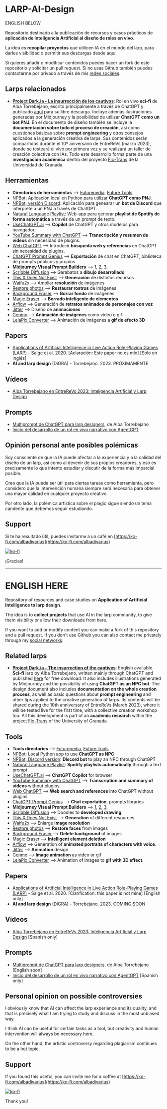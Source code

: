 # LARP-AI-Design

ENGLISH BELOW

Repositorio destinado a la publicación de recursos y casos prácticos de **aplicación de Inteligencia Artificial al diseño de roles en vivo**.

La idea es **recopilar proyectos** que utilicen IA en el mundo del larp, para darles visibilidad o permitir sus descargas desde aquí.

Si quieres añadir o modificar contenidos puedes hacer un fork de este repositorio y solicitar un pull request. Si no usas Github también puedes contactarme por privado a través de mis [redes sociales](https://zaap.bio/albatorrebejano).


## Larps relacionados

- **[Project Dark.ia - La insurrección de los cautivos](https://ko-fi.com/s/fb22055610)**: Rol en vivo **sci-fi** de Alba Torrebejano, escrito principalmente a través de ChatGPT y publicado [aquí](https://ko-fi.com/s/fb22055610) para su libre descarga. Incluye además ilustraciones generadas por Midjourney y la posibilidad de utilizar **ChatGPT como un bot PNJ**. En el documento de diseño también se incluye la **documentación sobre todo el proceso de creación**, así como cuestiones básicas sobre **prompt engineering** y otros consejos aplicados a la generación creativa de larps. Sus contenidos serán compartidos durante el 10º aniversario de EntreReVs (marzo 2023), donde se testeará el vivo por primera vez y se realizará un taller de creación colectiva con IAs. Todo este desarrollo forma parte de una **investigación académica** dentro del proyecto [Fic-Trans](http://fic-trans.com/) de la Universidad de Granada.


## Herramientas 

- **Directorios de herramientas** ⟶ [Futurepedia](https://www.futurepedia.io/), [Future Tools](https://www.futuretools.io/)
- [NPBot](https://ko-fi.com/s/7c85c76444): Aplicación local en Python para utilizar **ChatGPT como PNJ**.
- [NPBot, versión Discord](https://ko-fi.com/s/d1bf496357): Aplicación para genearar un **bot de Discord** que interprete a un PNJ a través de ChatGPT.
- [Natural Language Playlist](https://www.naturallanguageplaylist.com/): Web-app para generar **playlist de Spotify de forma automática** a través de un prompt de texto.
- [UseChatGPT.ai](https://usechatgpt.ai) ⟶ **Copilot** de ChatGPT y otros modelos para navegador.
- [YouTube Summary with ChatGPT](https://chrome.google.com/webstore/detail/youtube-article-summary-p/nmmicjeknamkfloonkhhcjmomieiodli) ⟶ **Transcripción y resumen de vídeos** sin necesidad de plugins.
- [Web ChatGPT](https://chrome.google.com/webstore/detail/webchatgpt-chatgpt-with-i/lpfemeioodjbpieminkklglpmhlngfcn) ⟶ Introducir **búsqueda web y referencias** en ChatGPT sin necesidad de plugins.
- [ChatGPT Prompt Genius](https://chrome.google.com/webstore/detail/chatgpt-prompt-genius/jjdnakkfjnnbbckhifcfchagnpofjffo) ⟶ **Exportación** de chat en ChatGPT, biblioteca de prompts públicos y propios
- **Midjourney Visual Prompt Builders** ⟶ [1](https://tools.saxifrage.xyz/prompt), [2](https://prompt.noonshot.com/), [3](https://www.viorelspinu.com/p/midjourney-prompt-generator.html?ref=futuretools.io).
- [Scribble Diffusion](https://scribblediffusion.com/) ⟶ Garabatos a **dibujo desarrollado**
- [This X Does Not Exist](https://thisxdoesnotexist.com/?fbclid=IwAR0-iWlts4Hz0NxCmsjts4UtgJiWDhHR4fXjUg5s2--IqnqEpcTBBGXNUbg) ⟶ **Generación** de distintos recursos
- [Waifu2x](https://waifu2x.udp.jp/index.es.html) ⟶ Ampliar **resolución** de imágenes
- [Restore photos](https://www.restorephotos.io/restore) ⟶ **Restaurar rostros** de imágenes
- [Background Eraser](https://magicstudio.com/es/backgrounderaser) ⟶ **Borrar fondo** de imágenes
- [Magic Eraser](https://magicstudio.com/es/magiceraser) ⟶ **Borrado inteligente de elementos**
- [Arflow](https://app.artflow.ai/) ⟶ Generación de **retratos animados de personajes con voz**
- [Jitter](https://jitter.video/?noredir=1) ⟶ Diseño de **animaciones**
- [Genmo](https://alpha.genmo.ai/) ⟶ **Animación de imágenes** como vídeo o gif
- [LeiaPix Converter](https://convert.leiapix.com/) ⟶ Animación de imágenes a **gif de efecto 3D**


## Papers

- [Applications of Artificial Intelligence in Live
Action Role-Playing Games (LARP)](https://arxiv.org/pdf/2008.11003.pdf) - Salge et al. 2020. [Aclaración: Este paper no es mío] [Solo en inglés]
- **AI and larp design** (DiGRA) - Torrebejano. 2023. PRÓXIMAMENTE


## Vídeos
- [Alba Torrebejano en EntreReVs 2023: Inteligencia Artificial y Larp Design](https://www.youtube.com/live/ocHo1whXI7Q?feature=share&t=223)


## Prompts

- [Multiprompt de ChatGPT para larp designers](https://ko-fi.com/s/c2f33d87df), de Alba Torrebejano
- [Inicio del desarrollo de un rol en vivo narrativo con AgentGPT](https://github.com/minadivarius/LARP-AI-Design/blob/main/Larp%20narrativo%20con%20agentGPT.png)


## Opinión personal ante posibles polémicas

Soy consciente de que la IA puede afectar a la experiencia y a la calidad del diseño de un larp, así como al devenir de sus propios creadores, y eso es precisamente lo que intento estudiar y discutir de la forma más imparcial posible.

Creo que la IA puede ser útil para ciertas tareas como herramienta, pero considero que la intervención humana siempre será necesaria para obtener una mayor calidad en cualquier proyecto creativo.

Por otro lado, la polémica artística sobre el plagio sigue siendo un tema candente que debemos seguir estudiando.


## Support

Si te ha resultado útil, puedes invitarme a un café en [https://ko-fi.com/albadivarius](https://ko-fi.com/albadivarius)

[![ko-fi](https://ko-fi.com/img/githubbutton_sm.svg)](https://ko-fi.com/C0C8JR7DH)

¡Gracias!


------


# ENGLISH HERE

Repository of resources and case studies on **Application of Artificial Intelligence to larp design**.

The idea is to **collect projects** that use AI in the larp community, to give them visibility or allow their downloads from here.

If you want to add or modify content you can make a fork of this repository and a pull request. If you don't use Github you can also contact me privately through my [social networks](https://zaap.bio/albatorrebejano).


## Related larps

- **[Project Dark.ia - The insurrection of the captives](https://ko-fi.com/s/fb22055610)**: English available. **Sci-fi** larp by Alba Torrebejano, written mainly through ChatGPT and published [here](https://ko-fi.com/s/fb22055610) for free download. It also includes illustrations generated by Midjourney and the possibility of using **ChatGPT as an NPC bot**. The design document also includes **documentation on the whole creation process**, as well as basic questions about **prompt engineering** and other tips applied to the creative generation of larps. Its contents will be shared during the 10th anniversary of EntreReVs (March 2023), where it will be tested live for the first time, with a collective creation workshop too. All this development is part of an **academic research** within the project [Fic-Trans](http://fic-trans.com/) of the University of Granada.


## Tools 

- **Tools directories** ⟶ [Futurepedia](https://www.futurepedia.io/), [Future Tools](https://www.futuretools.io/)
- [NPBot](https://ko-fi.com/s/7c85c76444): Local Python app to use **ChatGPT as NPC**
- [NPBot, Discord version](https://ko-fi.com/s/d1bf496357): **Discord bot** to play an NPC through ChatGPT
- [Natural Language Playlist](https://www.naturallanguageplaylist.com/): **Spotify playlists automatically** through a text prompt
- [UseChatGPT.ai](https://usechatgpt.ai) ⟶ **ChatGPT Copilot** for browser
- [YouTube Summary with ChatGPT](https://chrome.google.com/webstore/detail/youtube-article-summary-p/nmmicjeknamkfloonkhhcjmomieiodli) ⟶ **Transcription and summary of videos** without plugins.
- [Web ChatGPT](https://chrome.google.com/webstore/detail/webchatgpt-chatgpt-with-i/lpfemeioodjbpieminkklglpmhlngfcn) ⟶ **Web search and references** into ChatGPT without plugins
- [ChatGPT Prompt Genius](https://chrome.google.com/webstore/detail/chatgpt-prompt-genius/jjdnakkfjnnbbckhifcfchagnpofjffo) ⟶ **Chat exportation**, prompts libraries
- **Midjourney Visual Prompt Builders** ⟶ [1](https://tools.saxifrage.xyz/prompt), [2](https://prompt.noonshot.com/), [3](https://www.viorelspinu.com/p/midjourney-prompt-generator.html?ref=futuretools.io).
- [Scribble Diffusion](https://scribblediffusion.com/) ⟶ Doodles to **developed drawing**.
- [This X Does Not Exist](https://thisxdoesnotexist.com/?fbclid=IwAR0-iWlts4Hz0NxCmsjts4UtgJiWDhHR4fXjUg5s2--IqnqEpcTBBGXNUbg) ⟶ **Generation** of different resources
- [Waifu2x](https://waifu2x.udp.jp/index.es.html) ⟶ Enlarge **image resolution**
- [Restore photos](https://www.restorephotos.io/restore) ⟶ **Restore faces** from images
- [Background Eraser](https://magicstudio.com/es/backgrounderaser) ⟶ **Delete background** of images
- [Magic Eraser](https://magicstudio.com/es/magiceraser) ⟶ **Intelligent element deletion**
- [Arflow](https://app.artflow.ai/) ⟶ Generation of **animated portraits of characters with voice**.
- [Jitter](https://jitter.video/?noredir=1) ⟶ **Animation** design
- [Genmo](https://alpha.genmo.ai/) ⟶ **Image animation** as video or gif
- [LeiaPix Converter](https://convert.leiapix.com/) ⟶ Animation of images to **gif with 3D effect**.


## Papers

- [Applications of Artificial Intelligence in Live
Action Role-Playing Games (LARP)](https://arxiv.org/pdf/2008.11003.pdf) - Salge et al. 2020. [Clarification: this paper is not mine] [English only]
- **AI and larp design** (DiGRA) - Torrebejano. 2023. COMING SOON


## Videos
- [Alba Torrebejano en EntreReVs 2023: Inteligencia Artificial y Larp Design](https://www.youtube.com/live/ocHo1whXI7Q?feature=share&t=223) [Spanish only]


## Prompts

- [Multiprompt de ChatGPT para larp designers](https://ko-fi.com/s/c2f33d87df), de Alba Torrebejano [English soon]
- [Inicio del desarrollo de un rol en vivo narrativo con AgentGPT](https://github.com/minadivarius/LARP-AI-Design/blob/main/Larp%20narrativo%20con%20agentGPT.png) [Spanish only]


## Personal opinion on possible controversies

I obviously know that AI can affect the larp experience and its quality, and that is precisely what I am trying to study and discuss in the most unbiased way.

I think AI can be useful for certain tasks as a tool, but creativity and human intervention will always be necessary here.

On the other hand, the artistic controversy regarding plagiarism continues to be a hot topic.


## Support

If you found this useful, you can invite me for a coffee at [https://ko-fi.com/albadivarius](https://ko-fi.com/albadivarius)

[![ko-fi](https://ko-fi.com/img/githubbutton_sm.svg)](https://ko-fi.com/C0C8JR7DH)

Thank you!
